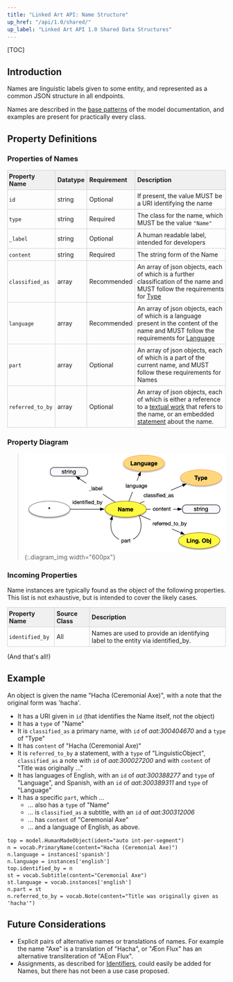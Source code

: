 ```yaml
---
title: "Linked Art API: Name Structure"
up_href: "/api/1.0/shared/"
up_label: "Linked Art API 1.0 Shared Data Structures"
---
```


<style>
th, td {
  padding: 5px 5px;
  text-align: left;
  border: 1px solid #D0D0D0; }
th { background: #F0F0F0; }
th:first-child, td:first-child { padding-left: 3px; }
th:last-child, td:last-child { padding-right: 3px; }
</style>

[TOC]

## Introduction

Names are linguistic labels given to some entity, and represented as a common JSON structure in all endpoints. 

Names are described in the [base patterns](/model/base/#types-and-classifications) of the model documentation, and examples are present for practically every class.

## Property Definitions

### Properties of Names

| Property Name     | Datatype      | Requirement | Description | 
|-------------------|---------------|-------------|-------------|
| `id`              | string        | Optional    | If present, the value MUST be a URI identifying the name |   <!--  -->
| `type`            | string        | Required    | The class for the name, which MUST be the value `"Name"` | 
| `_label`          | string        | Optional    | A human readable label, intended for developers | <!-- LAF.4 -->
| `content`         | string        | Required    | The string form of the Name | <!-- LAF.6 -->
| `classified_as`   | array         | Recommended | An array of json objects, each of which is a further classification of the name and MUST follow the requirements for [Type](../type/) | <!-- LAF.5 -->
| `language`        | array         | Recommended | An array of json objects, each of which is a language present in the content of the name and MUST follow the requirements for [Language](../type/)| <!-- LAF.7 -->
| `part`            | array         | Optional    | An array of json objects, each of which is a part of the current name, and MUST follow these requirements for Names| <!-- -->
| `referred_to_by`  | array         | Optional    | An array of json objects, each of which is either a reference to a [textual work](../../endpoint/textual_work/) that refers to the name, or an embedded [statement](../statement/) about the name. | <!-- -->

### Property Diagram

> ![diagram](name_properties.png){:.diagram_img width="600px"}


### Incoming Properties

Name instances are typically found as the object of the following properties.  This list is not exhaustive, but is intended to cover the likely cases.

| Property Name   | Source Class      | Description |
|-----------------|-------------------|-------------|
| `identified_by` | All               | Names are used to provide an identifying label to the entity via identified_by. |

(And that's all!)

## Example

An object is given the name "Hacha (Ceremonial Axe)", with a note that the original form was 'hacha'.

* It has a URI given in `id` (that identifies the Name itself, not the object)
* It has a `type` of "Name"
* It is `classified_as` a primary name, with `id` of _aat:300404670_ and a `type` of "Type"
* It has `content` of "Hacha (Ceremonial Axe)"
* It is `referred_to_by` a statement, with a `type` of "LinguisticObject", `classified_as` a note with `id` of _aat:300027200_ and with `content` of "Title was originally ..."
* It has languages of English, with an `id` of _aat:300388277_ and `type` of "Language", and Spanish, with an `id` of _aat:300389311_ and `type` of "Language"
* It has a specific `part`, which ...
    * ... also has a `type` of "Name"
    * ... is `classified_as` a subtitle, with an `id` of _aat:300312006_
    * ... has `content` of "Ceremonial Axe"
    * ... and a language of English, as above. 

```crom
top = model.HumanMadeObject(ident="auto int-per-segment")
n = vocab.PrimaryName(content="Hacha (Ceremonial Axe)")
n.language = instances['spanish']
n.language = instances['english']
top.identified_by = n
st = vocab.Subtitle(content="Ceremonial Axe")
st.language = vocab.instances['english']
n.part = st
n.referred_to_by = vocab.Note(content="Title was originally given as 'hacha'")
```


## Future Considerations

* Explicit pairs of alternative names or translations of names. For example the name "Axe" is a translation of "Hacha", or "Æon Flux" has an alternative transliteration of "AEon Flux".
* Assignments, as described for [Identifiers](../identifier/), could easily be added for Names, but there has not been a use case proposed.

